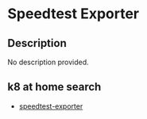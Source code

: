 # Speedtest Exporter

## Description

No description provided.

## k8 at home search

- [speedtest-exporter](https://nanne.dev/k8s-at-home-search/#/speedtest-exporter)
